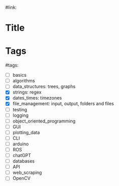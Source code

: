 #link:

# Title

# Tags
#tags: 

- [ ] basics
- [ ] algorithms
- [ ] data_structures: trees, graphs
- [x] strings: regex
- [x] dates_times: timezones
- [x] file_management: input, output, folders and files
- [ ] testing
- [ ] logging
- [ ] object_oriented_programming
- [ ] GUI
- [ ] plotting_data
- [ ] CLI
- [ ] arduino
- [ ] ROS
- [ ] chatGPT
- [ ] databases
- [ ] API
- [ ] web_scraping
- [ ] OpenCV